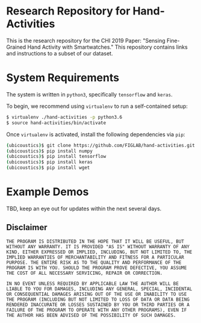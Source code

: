 # Research Repository for Hand-Activities
This is the research repository for the CHI 2019 Paper: "Sensing Fine-Grained Hand Activity with Smartwatches." This repository contains links and instructions to a subset of our dataset.

# System Requirements
The system is written in `python3`, specifically `tensorflow` and `keras`.

To begin, we recommend using `virtualenv` to run a self-contained setup:
```bash
$ virtualenv ./hand-activities -p python3.6
$ source hand-activities/bin/activate
```

Once `virtualenv` is activated, install the following dependencies via `pip`:

```bash
(ubicoustics)$ git clone https://github.com/FIGLAB/hand-activities.git
(ubicoustics)$ pip install numpy
(ubicoustics)$ pip install tensorflow
(ubicoustics)$ pip install keras
(ubicoustics)$ pip install wget
```

# Example Demos
TBD, keep an eye out for updates within the next several days.

## Disclaimer

```
THE PROGRAM IS DISTRIBUTED IN THE HOPE THAT IT WILL BE USEFUL, BUT WITHOUT ANY WARRANTY. IT IS PROVIDED "AS IS" WITHOUT WARRANTY OF ANY KIND, EITHER EXPRESSED OR IMPLIED, INCLUDING, BUT NOT LIMITED TO, THE IMPLIED WARRANTIES OF MERCHANTABILITY AND FITNESS FOR A PARTICULAR PURPOSE. THE ENTIRE RISK AS TO THE QUALITY AND PERFORMANCE OF THE PROGRAM IS WITH YOU. SHOULD THE PROGRAM PROVE DEFECTIVE, YOU ASSUME THE COST OF ALL NECESSARY SERVICING, REPAIR OR CORRECTION.

IN NO EVENT UNLESS REQUIRED BY APPLICABLE LAW THE AUTHOR WILL BE LIABLE TO YOU FOR DAMAGES, INCLUDING ANY GENERAL, SPECIAL, INCIDENTAL OR CONSEQUENTIAL DAMAGES ARISING OUT OF THE USE OR INABILITY TO USE THE PROGRAM (INCLUDING BUT NOT LIMITED TO LOSS OF DATA OR DATA BEING RENDERED INACCURATE OR LOSSES SUSTAINED BY YOU OR THIRD PARTIES OR A FAILURE OF THE PROGRAM TO OPERATE WITH ANY OTHER PROGRAMS), EVEN IF THE AUTHOR HAS BEEN ADVISED OF THE POSSIBILITY OF SUCH DAMAGES.
```
